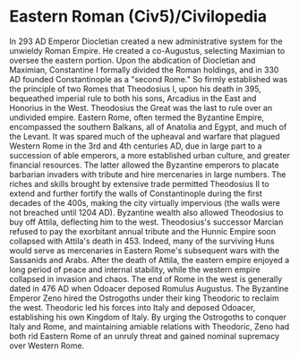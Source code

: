 # Eastern Roman (Civ5)/Civilopedia

In 293 AD Emperor Diocletian created a new administrative system for the unwieldy Roman Empire. He created a co-Augustus, selecting Maximian to oversee the eastern portion. Upon the abdication of Diocletian and Maximian, Constantine I formally divided the Roman holdings, and in 330 AD founded Constantinople as a "second Rome." So firmly established was the principle of two Romes that Theodosius I, upon his death in 395, bequeathed imperial rule to both his sons, Arcadius in the East and Honorius in the West. Theodosius the Great was the last to rule over an undivided empire.
Eastern Rome, often termed the Byzantine Empire, encompassed the southern Balkans, all of Anatolia and Egypt, and much of the Levant. It was spared much of the upheaval and warfare that plagued Western Rome in the 3rd and 4th centuries AD, due in large part to a succession of able emperors, a more established urban culture, and greater financial resources. The latter allowed the Byzantine emperors to placate barbarian invaders with tribute and hire mercenaries in large numbers.
The riches and skills brought by extensive trade permitted Theodosius II to extend and further fortify the walls of Constantinople during the first decades of the 400s, making the city virtually impervious (the walls were not breached until 1204 AD). Byzantine wealth also allowed Theodosius to buy off Attila, deflecting him to the west. Theodosius's successor Marcian refused to pay the exorbitant annual tribute and the Hunnic Empire soon collapsed with Attila's death in 453. Indeed, many of the surviving Huns would serve as mercenaries in Eastern Rome's subsequent wars with the Sassanids and Arabs.
After the death of Attila, the eastern empire enjoyed a long period of peace and internal stability, while the western empire collapsed in invasion and chaos. The end of Rome in the west is generally dated in 476 AD when Odoacer deposed Romulus Augustus. The Byzantine Emperor Zeno hired the Ostrogoths under their king Theodoric to reclaim the west. Theodoric led his forces into Italy and deposed Odoacer, establishing his own Kingdom of Italy. By urging the Ostrogoths to conquer Italy and Rome, and maintaining amiable relations with Theodoric, Zeno had both rid Eastern Rome of an unruly threat and gained nominal supremacy over Western Rome.